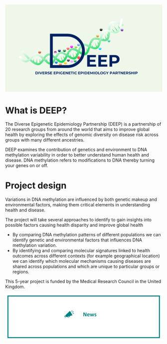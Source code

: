![Diverse Epigenetic Epidemiology Partnership Logo showing the word deep and a DNA helix with methylation marks attached](assets/logo.png)


# What is DEEP?

The Diverse Epigenetic Epidemiology Partnership (DEEP) is a partnership of 20 research groups from around the world that aims to improve global health by exploring the effects of genomic diversity on disease risk across groups with many different ancestries. 

DEEP examines the contribution of genetics and environment to DNA methylation variability in order to better understand human health and disease. DNA methylation refers to modifications to DNA thereby turning your genes on or off.


# Project design

Variations in DNA methylation are influenced by both genetic makeup and environmental factors, making them critical elements in understanding health and disease. 

The project will take several approaches to identify to gain insights into possible factors causing health disparity and improve global health
- By comparing DNA methylation patterns of different populations we can identify genetic and environmental factors that influences DNA methylation variation.
- By identifying and comparing molecular signatures linked to health outcomes across different contexts (for example geographical location) we can identify which molecular mechanisms causing diseases are shared across populations and which are unique to particular groups or regions.

This 5-year project is funded by the Medical Research Council in the United Kingdom.             

<a href=News>
<img src="https://github.com/hannah-e/DEEP_site/blob/gh-pages/assets/News_header.png?raw=true">
</a>
